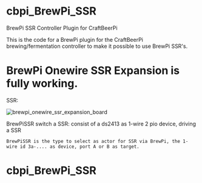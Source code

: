 # cbpi_BrewPi_SSR
BrewPi SSR Controller Plugin for CraftBeerPi

This is the code for a BrewPi plugin for the CraftBeerPi brewing/fermentation controller to make it possible to use BrewPi SSR's.

# BrewPi Onewire SSR Expansion is fully working.

SSR:

![brewpi_onewire_ssr_expansion_board](https://store.brewpi.com/media/catalog/product/cache/1/image/9df78eab33525d08d6e5fb8d27136e95/b/r/brewpi_onewire_ssr_expansion_board_1.jpg)

BrewPiSSR switch a SSR: consist of a ds2413 as 1-wire 2 pio device, driving a SSR


    BrewPiSSR is the type to select as actor for SSR via BrewPi, the 1-wire id 3a-.... as device, port A or B as target.


# cbpi_BrewPi_SSR
